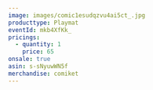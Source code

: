 ```yaml
---
image: images/comic1esudqzvu4ai5ct_.jpg
producttype: Playmat
eventId: mkb4XfKk_
pricings:
  - quantity: 1
    price: 65
onsale: true
asin: s-sNyuwWN5f
merchandise: comiket
---
```

